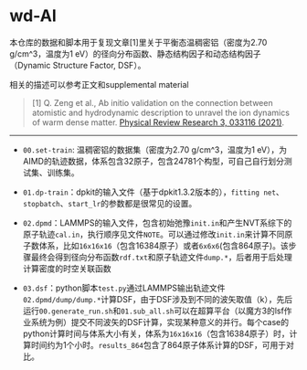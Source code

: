 # wd-Al

本仓库的数据和脚本用于复现文章[1]里关于平衡态温稠密铝（密度为2.70 g/cm^3，温度为1 eV）的径向分布函数、静态结构因子和动态结构因子（Dynamic Structure Factor, DSF）。

相关的描述可以参考正文和supplemental material

> [1] Q. Zeng et al., Ab initio validation on the connection between atomistic and hydrodynamic description to unravel the ion dynamics of warm dense matter. [Physical Review Research 3, 033116 (2021)](https://journals.aps.org/prresearch/abstract/10.1103/PhysRevResearch.3.033116).

---

- `00.set-train`: 温稠密铝的数据集（密度为2.70 g/cm^3，温度为1 eV），为AIMD的轨迹数据，体系包含32原子，包含24781个构型，可自己自行划分测试集、训练集。

- `01.dp-train`：dpkit的输入文件（基于dpkit1.3.2版本的），`fitting net`、`stopbatch`、`start_lr`的参数都是很常见的设置。

- `02.dpmd`：LAMMPS的输入文件，包含初始弛豫`init.in`和产生NVT系综下的原子轨迹`cal.in`，执行顺序见文件`NOTE`。可以通过修改`init.in`来计算不同原子数体系，比如`16x16x16`（包含16384原子）或者`6x6x6`(包含864原子)。该步骤最终会得到径向分布函数`rdf.txt`和原子轨迹文件`dump.*`，后者用于后处理计算密度的时空关联函数

- `03.dsf`：python脚本`test.py`通过LAMMPS输出轨迹文件`02.dpmd/dump/dump.*`计算DSF，由于DSF涉及到不同的波矢取值（k），先后运行`00.generate_run.sh`和`01.sub_all.sh`可以在超算平台（以魔方3的lsf作业系统为例）提交不同波矢的DSF计算，实现某种意义的并行。每个case的python计算时间与体系大小有关，体系为`16x16x16`（包含16384原子）时，计算时间约为1个小时。`results_864`包含了864原子体系计算的DSF，可用于对比。
